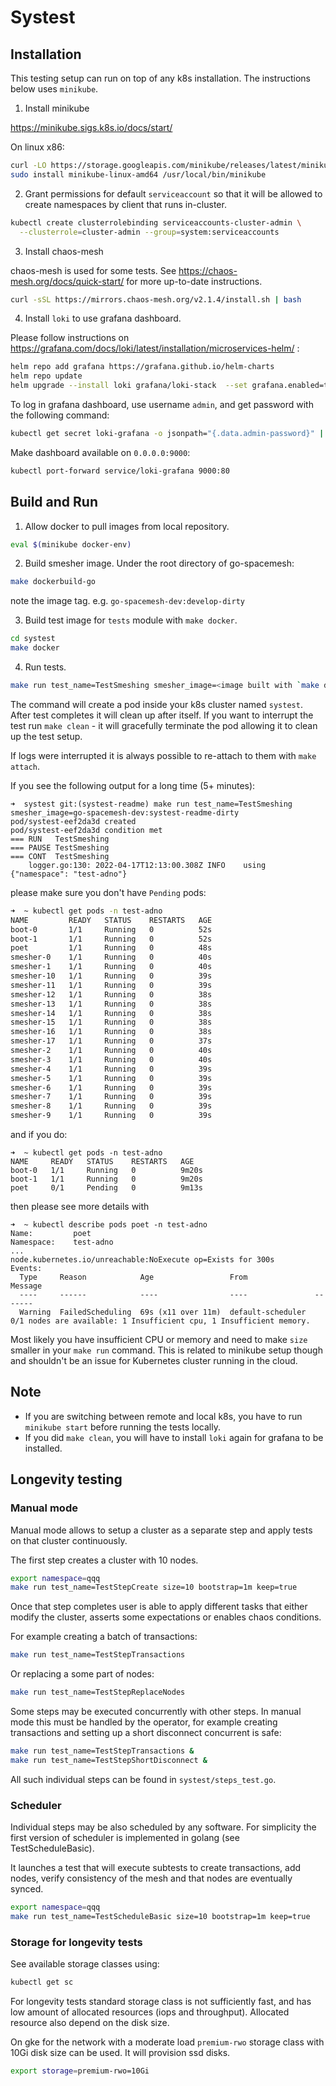 Systest
===

Installation
---

This testing setup can run on top of any k8s installation. The instructions below uses `minikube`.

1. Install minikube

https://minikube.sigs.k8s.io/docs/start/

On linux x86:

```bash
curl -LO https://storage.googleapis.com/minikube/releases/latest/minikube-linux-amd64
sudo install minikube-linux-amd64 /usr/local/bin/minikube
```

2. Grant permissions for default `serviceaccount` so that it will be allowed to create namespaces by client that runs in-cluster.

```bash
kubectl create clusterrolebinding serviceaccounts-cluster-admin \
  --clusterrole=cluster-admin --group=system:serviceaccounts
```

3. Install chaos-mesh

chaos-mesh is used for some tests. See https://chaos-mesh.org/docs/quick-start/ for more up-to-date instructions.

```bash
curl -sSL https://mirrors.chaos-mesh.org/v2.1.4/install.sh | bash
```

4. Install `loki` to use grafana dashboard.

Please follow instructions on https://grafana.com/docs/loki/latest/installation/microservices-helm/ :

```bash
helm repo add grafana https://grafana.github.io/helm-charts
helm repo update
helm upgrade --install loki grafana/loki-stack  --set grafana.enabled=true,prometheus.enabled=true,prometheus.alertmanager.persistentVolume.enabled=false,prometheus.server.persistentVolume.enabled=false,loki.persistence.enabled=true,loki.persistence.storageClassName=standard,loki.persistence.size=20Gi
```

To log in grafana dashboard, use username `admin`, and get password with the following command:

```bash
kubectl get secret loki-grafana -o jsonpath="{.data.admin-password}" | base64 --decode ; echo
```

Make dashboard available on `0.0.0.0:9000`:

```bash
kubectl port-forward service/loki-grafana 9000:80
```

Build and Run
---

1. Allow docker to pull images from local repository.
```bash
eval $(minikube docker-env)
````

2. Build smesher image. Under the root directory of go-spacemesh:
```bash
make dockerbuild-go
```
note the image tag. e.g. `go-spacemesh-dev:develop-dirty`

3. Build test image for `tests` module with `make docker`.
```bash
cd systest
make docker
```

4. Run tests.
```bash
make run test_name=TestSmeshing smesher_image=<image built with `make dockerbuild-go`> e.g. `smesher_image=go-spacemesh-dev:develop-dirty`
```

The command will create a pod inside your k8s cluster named `systest`. After test completes it will clean up after
itself. If you want to interrupt the test run `make clean` - it will gracefully terminate the pod allowing it to clean up the test setup.

If logs were interrupted it is always possible to re-attach to them with `make attach`.

If you see the following output for a long time (5+ minutes):
```
➜  systest git:(systest-readme) make run test_name=TestSmeshing smesher_image=go-spacemesh-dev:systest-readme-dirty
pod/systest-eef2da3d created
pod/systest-eef2da3d condition met
=== RUN   TestSmeshing
=== PAUSE TestSmeshing
=== CONT  TestSmeshing
    logger.go:130: 2022-04-17T12:13:00.308Z	INFO	using	{"namespace": "test-adno"}
```
please make sure you don't have `Pending` pods:
```bash
➜  ~ kubectl get pods -n test-adno
NAME         READY   STATUS    RESTARTS   AGE
boot-0       1/1     Running   0          52s
boot-1       1/1     Running   0          52s
poet         1/1     Running   0          48s
smesher-0    1/1     Running   0          40s
smesher-1    1/1     Running   0          40s
smesher-10   1/1     Running   0          39s
smesher-11   1/1     Running   0          39s
smesher-12   1/1     Running   0          38s
smesher-13   1/1     Running   0          38s
smesher-14   1/1     Running   0          38s
smesher-15   1/1     Running   0          38s
smesher-16   1/1     Running   0          38s
smesher-17   1/1     Running   0          37s
smesher-2    1/1     Running   0          40s
smesher-3    1/1     Running   0          40s
smesher-4    1/1     Running   0          39s
smesher-5    1/1     Running   0          39s
smesher-6    1/1     Running   0          39s
smesher-7    1/1     Running   0          39s
smesher-8    1/1     Running   0          39s
smesher-9    1/1     Running   0          39s
```
and if you do:
```
➜  ~ kubectl get pods -n test-adno
NAME     READY   STATUS    RESTARTS   AGE
boot-0   1/1     Running   0          9m20s
boot-1   1/1     Running   0          9m20s
poet     0/1     Pending   0          9m13s
```
then please see more details with
```
➜  ~ kubectl describe pods poet -n test-adno
Name:         poet
Namespace:    test-adno
...
node.kubernetes.io/unreachable:NoExecute op=Exists for 300s
Events:
  Type     Reason            Age                 From               Message
  ----     ------            ----                ----               -------
  Warning  FailedScheduling  69s (x11 over 11m)  default-scheduler  0/1 nodes are available: 1 Insufficient cpu, 1 Insufficient memory.
```
Most likely you have insufficient CPU or memory and need to make `size` smaller in your `make run` command.
This is related to minikube setup though and shouldn't be an issue for Kubernetes cluster running in the cloud.

Note
---
* If you are switching between remote and local k8s, you have to run `minikube start` before running the tests locally.
* If you did `make clean`, you will have to install `loki` again for grafana to be installed.

Longevity testing
---

### Manual mode

Manual mode allows to setup a cluster as a separate step and apply tests on that cluster continuously.

The first step creates a cluster with 10 nodes.
```bash
export namespace=qqq
make run test_name=TestStepCreate size=10 bootstrap=1m keep=true
```

Once that step completes user is able to apply different tasks that either modify the cluster, asserts some expectations or enables chaos conditions.

For example creating a batch of transactions:
```bash
make run test_name=TestStepTransactions
```

Or replacing a some part of nodes:
```bash
make run test_name=TestStepReplaceNodes
```

Some steps may be executed concurrently with other steps. In manual mode this must be handled by the operator, for example creating transactions and setting up a short disconnect concurrent is safe:

```bash
make run test_name=TestStepTransactions &
make run test_name=TestStepShortDisconnect & 
```

All such individual steps can be found in `systest/steps_test.go`.

### Scheduler

Individual steps may be also scheduled by any software. For simplicity the first version of scheduler is implemented in golang (see TestScheduleBasic).

It launches a test that will execute subtests to create transactions, add nodes, verify consistency of the mesh and that nodes are eventually synced.
```bash
export namespace=qqq
make run test_name=TestScheduleBasic size=10 bootstrap=1m keep=true
```

### Storage for longevity tests

See available storage classes using:

```bash
kubectl get sc
```

For longevity tests standard storage class is not sufficiently fast, and has low amount of allocated resources (iops and throughput). Allocated resource also depend on the disk size.

On gke for the network with a moderate load `premium-rwo` storage class with 10Gi disk size can be used. It will provision ssd disks.

```bash
export storage=premium-rwo=10Gi
```
